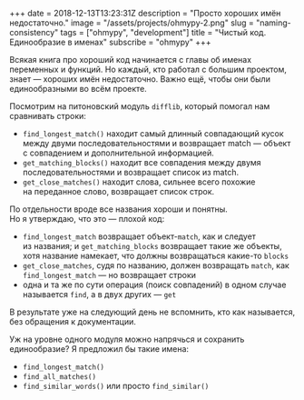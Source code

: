 +++
date = 2018-12-13T13:23:31Z
description = "Просто хороших имён недостаточно."
image = "/assets/projects/ohmypy-2.png"
slug = "naming-consistency"
tags = ["ohmypy", "development"]
title = "Чистый код. Единообразие в именах"
subscribe = "ohmypy"
+++

Всякая книга про хороший код начинается с главы об именах переменных и функций. Но каждый, кто работал с большим проектом, знает — хороших имён недостаточно. Важно ещё, чтобы они были единообразными во всём проекте.

Посмотрим на питоновский модуль `difflib`, который помогал нам сравнивать строки:

-   `find_longest_match()` находит самый длинный совпадающий кусок между двуми последовательностями и возвращает match — объект с совпадением и дополнительной информацией.
-   `get_matching_blocks()` находит все совпадения между двумя последовательностями и возвращает список из match.
-   `get_close_matches()` находит слова, сильнее всего похожие на переданное слово, возвращает список строк.

По отдельности вроде все названия хороши и понятны. Но я утверждаю, что это — плохой код:

-   `find_longest_match` возвращает объект-`match`, как и следует из названия; и `get_matching_blocks` возвращает такие же объекты, хотя название намекает, что должны возвращаться какие-то `blocks`
-   `get_close_matches`, судя по названию, должен возвращать `match`, как `find_longest_match` — но возвращает строки
-   одна и та же по сути операция (поиск совпадений) в одном случае называется `find`, а в двух других — `get`

В результате уже на следующий день не вспомнить, кто как называется, без обращения к документации.

Уж на уровне одного модуля можно напрячься и сохранить единообразие? Я предложил бы такие имена:

-   `find_longest_match()`
-   `find_all_matches()`
-   `find_similar_words()` или просто `find_similar()`
